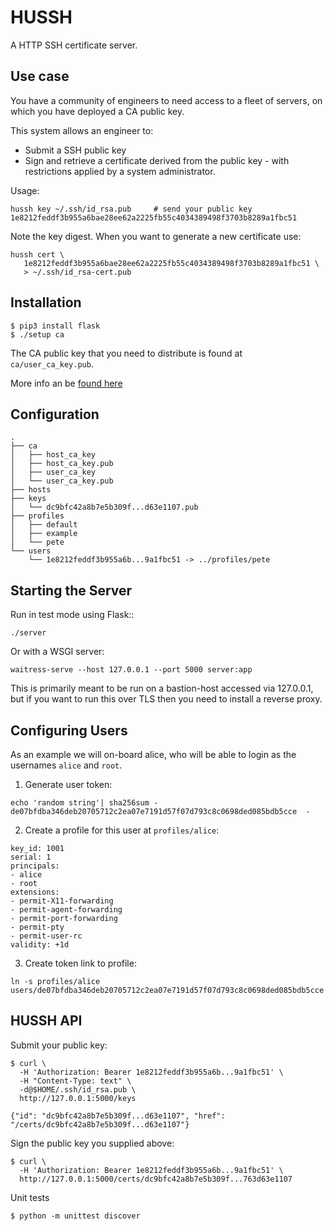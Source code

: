 # HUSSH

A HTTP SSH certificate server.

## Use case

You have a community of engineers to need access to a fleet of servers, on 
which you have deployed a CA public key.

This system allows an engineer to:

* Submit a SSH public key
* Sign and retrieve a certificate derived from the public key - with 
  restrictions applied by a system administrator.

Usage:
```
hussh key ~/.ssh/id_rsa.pub     # send your public key
1e8212feddf3b955a6bae28ee62a2225fb55c4034389498f3703b8289a1fbc51
```
Note the key digest. When you want to generate a new certificate use:
```
hussh cert \
   1e8212feddf3b955a6bae28ee62a2225fb55c4034389498f3703b8289a1fbc51 \
   > ~/.ssh/id_rsa-cert.pub
```

## Installation

```
$ pip3 install flask
$ ./setup ca
```
The CA public key that you need to distribute is found at ``ca/user_ca_key.pub``.

More info an be [found here]( https://smallstep.com/blog/use-ssh-certificates/)

## Configuration

```
.
├── ca
│   ├── host_ca_key
│   ├── host_ca_key.pub
│   ├── user_ca_key
│   └── user_ca_key.pub
├── hosts
├── keys
│   └── dc9bfc42a8b7e5b309f...d63e1107.pub
├── profiles
│   ├── default
│   ├── example
│   └── pete
└── users
    └── 1e8212feddf3b955a6b...9a1fbc51 -> ../profiles/pete
```

## Starting the Server

Run in test mode using Flask::
```
./server
```
Or with a WSGI server:
```
waitress-serve --host 127.0.0.1 --port 5000 server:app
```
This is primarily meant to be run on a bastion-host accessed via 127.0.0.1, but
if you want to run this over TLS then you need to install a reverse proxy.

## Configuring Users

As an example we will on-board alice, who will be able to login as the 
usernames ``alice`` and ``root``.

1. Generate user token:
```
echo 'random string'| sha256sum -
de07bfdba346deb20705712c2ea07e7191d57f07d793c8c0698ded085bdb5cce  -
```
2. Create a profile for this user at ``profiles/alice``:
```
key_id: 1001
serial: 1
principals:
- alice
- root
extensions:
- permit-X11-forwarding
- permit-agent-forwarding
- permit-port-forwarding
- permit-pty
- permit-user-rc
validity: +1d
```
3. Create token link to profile:
```
ln -s profiles/alice users/de07bfdba346deb20705712c2ea07e7191d57f07d793c8c0698ded085bdb5cce
```
## HUSSH API

Submit your public key:
```
$ curl \
  -H 'Authorization: Bearer 1e8212feddf3b955a6b...9a1fbc51' \
  -H "Content-Type: text" \
  -d@$HOME/.ssh/id_rsa.pub \
  http://127.0.0.1:5000/keys

{"id": "dc9bfc42a8b7e5b309f...d63e1107", "href": "/certs/dc9bfc42a8b7e5b309f...d63e1107"}
```
Sign the public key you supplied above:
```
$ curl \
  -H 'Authorization: Bearer 1e8212feddf3b955a6b...9a1fbc51' \
  http://127.0.0.1:5000/certs/dc9bfc42a8b7e5b309f...763d63e1107
```

Unit tests
```
$ python -m unittest discover
```

